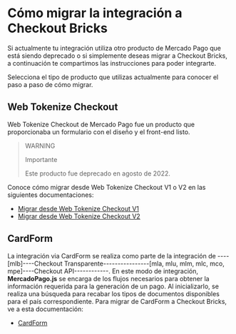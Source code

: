 # Cómo migrar la integración a Checkout Bricks

Si actualmente tu integración utiliza otro producto de Mercado Pago que está siendo deprecado o si simplemente deseas migrar a Checkout Bricks, a continuación te compartimos las instrucciones para poder integrarte.

Selecciona el tipo de producto que utilizas actualmente para conocer el paso a paso de cómo migrar.

## Web Tokenize Checkout

Web Tokenize Checkout de Mercado Pago fue un producto que proporcionaba un formulario con el diseño y el front-end listo.

> WARNING
>
> Importante
>
> Este producto fue deprecado en agosto de 2022.

Conoce cómo migrar desde Web Tokenize Checkout V1 o V2 en las siguientes documentaciones:

- [Migrar desde Web Tokenize Checkout V1](/developers/es/docs/checkout-bricks/how-tos/how-to-migrate/web-tokenize-checkout-v1/clientside)
- [Migrar desde Web Tokenize Checkout V2](/developers/es/docs/checkout-bricks/how-tos/how-to-migrate/web-tokenize-checkout-v2/clientside)

## CardForm

La integración via CardForm se realiza como parte de la integración de ----[mlb]----Checkout Transparente----------------[mla, mlu, mlm, mlc, mco, mpe]----Checkout API------------. En este modo de integración, **MercadoPago.js** se encarga de los flujos necesarios para obtener la información requerida para la generación de un pago. Al inicializarlo, se realiza una búsqueda para recabar los tipos de documentos disponibles para el país correspondiente. 
Para migrar de CardForm a Checkout Bricks, ve a esta documentación:

- [CardForm](/developers/es/docs/checkout-bricks/how-tos/how-to-migrate/cardform/clientside)


